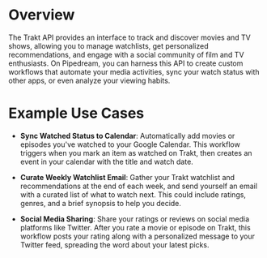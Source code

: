 # Overview

The Trakt API provides an interface to track and discover movies and TV shows, allowing you to manage watchlists, get personalized recommendations, and engage with a social community of film and TV enthusiasts. On Pipedream, you can harness this API to create custom workflows that automate your media activities, sync your watch status with other apps, or even analyze your viewing habits.

# Example Use Cases

- **Sync Watched Status to Calendar**: Automatically add movies or episodes you've watched to your Google Calendar. This workflow triggers when you mark an item as watched on Trakt, then creates an event in your calendar with the title and watch date.

- **Curate Weekly Watchlist Email**: Gather your Trakt watchlist and recommendations at the end of each week, and send yourself an email with a curated list of what to watch next. This could include ratings, genres, and a brief synopsis to help you decide.

- **Social Media Sharing**: Share your ratings or reviews on social media platforms like Twitter. After you rate a movie or episode on Trakt, this workflow posts your rating along with a personalized message to your Twitter feed, spreading the word about your latest picks.
